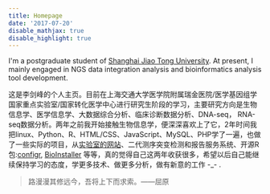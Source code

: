 ```yaml
---
title: Homepage
date: '2017-07-20'
disable_mathjax: true
disable_highlight: true
---
```


I'm a postgraduate student of [Shanghai Jiao Tong University](http://www.sjtu.edu.cn/).
At present, I mainly engaged in NGS data integration analysis and bioinformatics analysis tool development.


这是李剑峰的个人主页。目前在上海交通大学医学院附属瑞金医院/医学基因组学国家重点实验室/国家转化医学中心进行研究生阶段的学习，主要研究方向是生物信息学、医学信息学、大数据综合分析、临床诊断数据分析、DNA-seq， RNA-seq数据分析。两年之前我开始接触生物信息学，便深深喜欢上了它，2年时间我把linux、Python、R、HTML/CSS、JavaScript、MySQL、PHP学了一遍，也做了一些实际的项目，从[实验室的网站](http://bioinfo.rjh.com.cn/labs/jhuang/)、二代测序突变检测和报告服务系统、开源R包:[configr](https://github.com/Miachol/configr), [BioInstaller](https://github.com/JhuangLab/BioInstaller) 等等，真的觉得自己这两年收获很多，希望以后自己能继续保持学习的态度，学更多技术、做更多分析，做有新意的工作 -_- .

> 路漫漫其修远今，吾将上下而求索。——屈原
